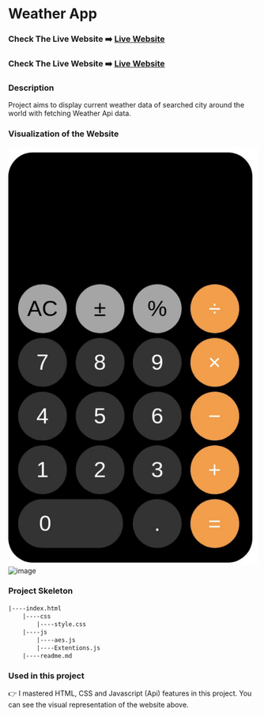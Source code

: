 # Weather App 

### Check The Live Website ➡️ [Live Website](https://sekunev.github.io/Weather-App-Nat/)
### Check The Live Website ➡️ [Live Website](https://sekunev.github.io/IOS_Calculator/)

### Description

Project aims to display current weather data of searched city around the world with fetching Weather Api data.

### Visualization of the Website

![image](https://github.com/Sekunev/IOS_Calculator/blob/main/003.gif)
![image](https://user-images.githubusercontent.com/101554737/193331657-d5a61989-b50a-4abc-9b3a-37bb23b2dc3d.png)



### Project Skeleton

    |----index.html  
        |----css   
            |----style.css
        |----js
            |----aes.js
            |----Extentions.js
        |----readme.md 

### Used in this project

👉 I mastered HTML, CSS and Javascript (Api) features in this project. You can see the visual representation of the website above.

